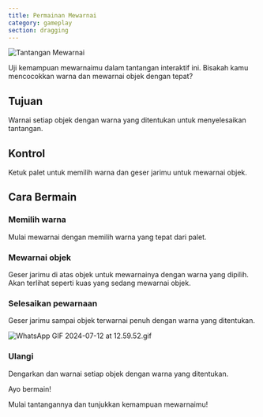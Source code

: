 ```yaml
---
title: Permainan Mewarnai
category: gameplay
section: dragging
---
```

![Tantangan Mewarnai](https://help.studycat.com/hc/article_attachments/34823177517721)

Uji kemampuan mewarnaimu dalam tantangan interaktif ini. Bisakah kamu mencocokkan warna dan mewarnai objek dengan tepat?

## Tujuan

Warnai setiap objek dengan warna yang ditentukan untuk menyelesaikan tantangan.

## Kontrol

Ketuk palet untuk memilih warna dan geser jarimu untuk mewarnai objek.

## Cara Bermain

### Memilih warna

Mulai mewarnai dengan memilih warna yang tepat dari palet.

### Mewarnai objek

Geser jarimu di atas objek untuk mewarnainya dengan warna yang dipilih. Akan terlihat seperti kuas yang sedang mewarnai objek.

### Selesaikan pewarnaan

Geser jarimu sampai objek terwarnai penuh dengan warna yang ditentukan.

![WhatsApp GIF 2024-07-12 at 12.59.52.gif](https://help.studycat.com/hc/article_attachments/34967665665945)

### Ulangi

Dengarkan dan warnai setiap objek dengan warna yang ditentukan.

Ayo bermain!

Mulai tantangannya dan tunjukkan kemampuan mewarnaimu!